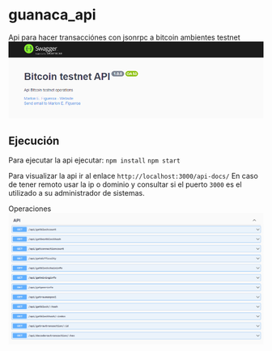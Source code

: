 # guanaca_api
Api para hacer transacciónes con jsonrpc a bitcoin ambientes testnet
![Alt text](https://github.com/marlon-figueroa/guanaca_api/blob/master/imagenes/Banner.png?raw=true "Title")

## Ejecución
Para ejecutar la api ejecutar:
`npm install`
`npm start`

Para visualizar la api ir al enlace `http://localhost:3000/api-docs/`
En caso de tener remoto usar la ip o dominio y consultar si el puerto `3000` es el utilizado a su administrador de sistemas.

Operaciones
![Alt text](https://github.com/marlon-figueroa/guanaca_api/blob/master/imagenes/Operaciones.png?raw=true "Title")
